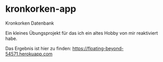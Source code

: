 # kronkorken-app
Kronkorken Datenbank

Ein kleines Übungsprojekt für das ich ein altes Hobby von mir reaktiviert habe.

Das Ergebnis ist hier zu finden: https://floating-beyond-54571.herokuapp.com
